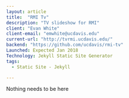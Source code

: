 ```yaml
---
layout: article
title:  "RMI Tv"
description: "TV slideshow for RMI"
client: "Evan White"
client-email: "emwhite@ucdavis.edu"
current-url: "http://tvrmi.ucdavis.edu/"
backend: "https://github.com/ucdavis/rmi-tv"
Launched: Expected Jan 2018
Technology: Jekyll Static Site Generator
tags:
  - Static Site - Jekyll

---
```


Nothing needs to be here
